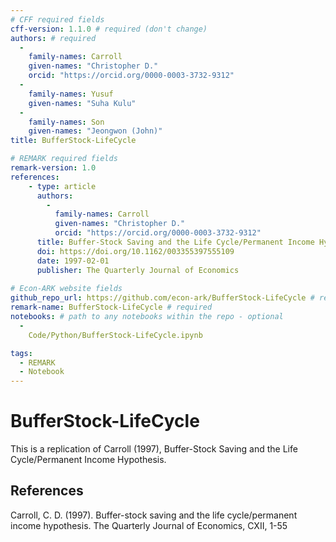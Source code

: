 ```yaml
---
# CFF required fields
cff-version: 1.1.0 # required (don't change)
authors: # required
  -
    family-names: Carroll
    given-names: "Christopher D."
    orcid: "https://orcid.org/0000-0003-3732-9312"
  - 
    family-names: Yusuf
    given-names: "Suha Kulu"
  - 
    family-names: Son
    given-names: "Jeongwon (John)"
title: BufferStock-LifeCycle

# REMARK required fields
remark-version: 1.0
references:
	- type: article
	  authors:
	    -
		  family-names: Carroll
		  given-names: "Christopher D."
		  orcid: "https://orcid.org/0000-0003-3732-9312"
	  title: Buffer-Stock Saving and the Life Cycle/Permanent Income Hypothesis
	  doi: https://doi.org/10.1162/003355397555109
	  date: 1997-02-01
	  publisher: The Quarterly Journal of Economics
	  
# Econ-ARK website fields
github_repo_url: https://github.com/econ-ark/BufferStock-LifeCycle # required 
remark-name: BufferStock-LifeCycle # required 
notebooks: # path to any notebooks within the repo - optional
  - 
    Code/Python/BufferStock-LifeCycle.ipynb

tags:
  - REMARK
  - Notebook
---
```


# BufferStock-LifeCycle

This is a replication of Carroll (1997), Buffer-Stock Saving and the Life Cycle/Permanent Income Hypothesis.

## References

Carroll, C. D. (1997). Buffer-stock saving and the life cycle/permanent income hypothesis. The Quarterly Journal of Economics, CXII, 1-55

